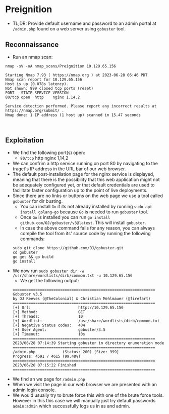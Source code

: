 # Preignition
 
- TL;DR: Provide default username and password to an admin portal at `/admin.php` found on a web server using `gobuster` tool.

## Reconnaissance
- Run an nmap scan:
```
nmap -sV -oA nmap_scans/Preignition 10.129.65.156

Starting Nmap 7.93 ( https://nmap.org ) at 2023-06-28 06:46 PDT
Nmap scan report for 10.129.65.156
Host is up (0.078s latency).
Not shown: 999 closed tcp ports (reset)
PORT   STATE SERVICE VERSION
80/tcp open  http    nginx 1.14.2

Service detection performed. Please report any incorrect results at https://nmap.org/submit/ .
Nmap done: 1 IP address (1 host up) scanned in 15.47 seconds

```

<br>

## Exploitation

- We find the following port(s) open:
    - `80/tcp` http nginx 1,14,2
- We can confrim a http service running on port 80 by navigating to the traget's IP address in the URL bar of our web browser.
- The default post-installation page for the nginx service is displayed, meaning that there is the possibility that this web application might not be adequately configured yet, or that default credentials are used to facilitate faster configuration up to the point of live deployments.
- Since there are no links or buttons on the web page we use a tool called `gobuster` for dir busting.
    - You can install `Go` if its not already installed by running `sudo apt install golang-go` because `Go` is needed to run `gobuster` tool.
    - Once `Go` is installed you can run `go install github.com/OJ/gobuster/v3@latest`. This will install `gobuster`.
    - In case the above command fails for any reason, you can always compile the tool from its' source code by running the following commands:
    ```
    sudo git clone https://github.com/OJ/gobuster.git
    cd gobuster
    go get && go build
    go install
    ```
- We now run `sudo gobuster dir -w /usr/share/wordlists/dirb/common.txt -u 10.129.65.156`
    - We get the following output:
    ```
    ===============================================================
    Gobuster v3.5
    by OJ Reeves (@TheColonial) & Christian Mehlmauer (@firefart)
    ===============================================================
    [+] Url:                     http://10.129.65.156
    [+] Method:                  GET
    [+] Threads:                 10
    [+] Wordlist:                /usr/share/wordlists/dirb/common.txt
    [+] Negative Status codes:   404
    [+] User Agent:              gobuster/3.5
    [+] Timeout:                 10s
    ===============================================================
    2023/06/28 07:14:39 Starting gobuster in directory enumeration mode
    ===============================================================
    /admin.php            (Status: 200) [Size: 999]
    Progress: 4591 / 4615 (99.48%)
    ===============================================================
    2023/06/28 07:15:22 Finished
    ===============================================================
    ```
- We find an we page for `/admin.php`
- When we visit the page in our web browser we are presented with an admin login console.
- We would usually try to brute force this with one of the brute force tools. However in this this case we will manually just try default passwords `admin:admin` which successfully logs us in as and admin.

